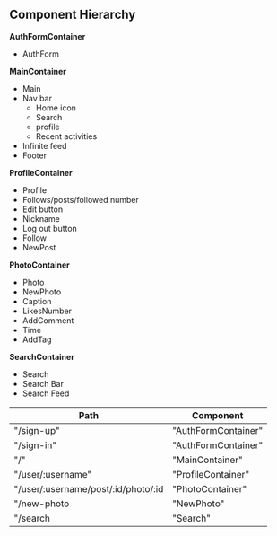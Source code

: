 ## Component Hierarchy

**AuthFormContainer**
  - AuthForm

**MainContainer**
  - Main
  - Nav bar
    - Home icon
    - Search
    - profile
    - Recent activities
  - Infinite feed
  - Footer

**ProfileContainer**
  - Profile
  - Follows/posts/followed number
  - Edit button
  - Nickname
  - Log out button
  - Follow
  - NewPost

**PhotoContainer**
  - Photo
  - NewPhoto
  - Caption
  - LikesNumber
  - AddComment
  - Time
  - AddTag

**SearchContainer**
  - Search
  - Search Bar
  - Search Feed






|Path   | Component   |
|-------|-------------|
| "/sign-up" | "AuthFormContainer" |
| "/sign-in" | "AuthFormContainer" |
| "/" | "MainContainer" |
| "/user/:username" | "ProfileContainer" |
| "/user/:username/post/:id/photo/:id | "PhotoContainer" |
| "/new-photo | "NewPhoto" |
| "/search | "Search" |
